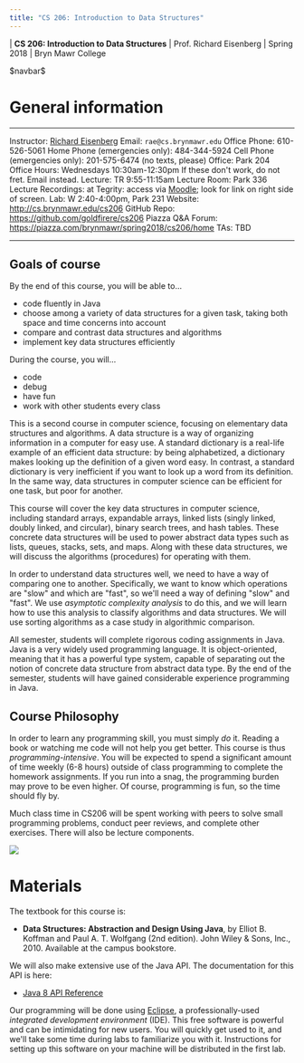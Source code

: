 ```yaml
---
title: "CS 206: Introduction to Data Structures"
---
```


<div id="header">

| **CS 206: Introduction to Data Structures**
| Prof. Richard Eisenberg
| Spring 2018
| Bryn Mawr College

</div>

\$navbar\$

General information
===================

<div id="info_table">

----------------------         -----------------------------------------------------------------------------------------------------------------------------------------
Instructor:                    [Richard Eisenberg](http://cs.brynmawr.edu/~rae)
Email:                         `rae@cs.brynmawr.edu`
Office Phone:                  610-526-5061
Home Phone (emergencies only): 484-344-5924
Cell Phone (emergencies only): 201-575-6474 (no texts, please)
Office:                        Park 204
Office Hours:                  Wednesdays 10:30am-12:30pm
                               If these don't work, do not fret. Email instead.
<span class="strut" />
Lecture:                       TR 9:55-11:15am
Lecture Room:                  Park 336
Lecture Recordings:            at Tegrity: access via [Moodle](https://moodle.brynmawr.edu/course/view.php?id=1073); look for link on right side of screen.
Lab:                           W 2:40-4:00pm, Park 231
Website:                       <http://cs.brynmawr.edu/cs206>
GitHub Repo:                   <https://github.com/goldfirere/cs206>
Piazza Q&A Forum:              <https://piazza.com/brynmawr/spring2018/cs206/home>
TAs:                           TBD
----------------------         -----------------------------------------------------------------------------------------------------------------------------------------

</div>
<!--
<div id="ta_hours">

--------------------           ------------------------------     ----------------------
Time                           TA                                 Location
Mondays 6-8pm                  Kennedy Ellison                    Park 231
Mondays 7-9pm                  Ruby Malusa                        Park 231
Mondays 8-10pm                 Jocelyn Dunkley                    **Hilles 110** at Haverford
Tuesdays 6-8pm                 Kellie Dinh                        Park 231
Tuesdays 7-9pm                 Sonya Fucci                        Park 231
Wednesdays 6-8pm               Kellie Dinh                        Park 231
Wednesdays 7-9pm               Jocelyn Dunkley                    Park 231
Thursdays 6-8pm                Kennedy Ellison                    Park 231
Sundays 6-8pm                  Ruby Malusa                        Park 231
Sundays 7-9pm                  Sonya Fucci                        Park 231
--------------------           ------------------------------     ----------------------
</div>
-->

Goals of course
---------------

<div id="goals">

By the end of this course, you will be able to...

* code fluently in Java
* choose among a variety of data structures for a given task, taking
  both space and time concerns into account
* compare and contrast data structures and algorithms
* implement key data structures efficiently

During the course, you will...

* code
* debug
* have fun
* work with other students every class

</div>

This is a second course in computer science, focusing on elementary data structures
and algorithms. A data structure is a way of organizing information in a computer
for easy use. A standard dictionary is a real-life example of an efficient data
structure: by being alphabetized, a dictionary makes looking up the definition of
a given word easy. In contrast, a standard dictionary is very inefficient if you want to
look up a word from its definition. In the same way, data structures in computer
science can be efficient for one task, but poor for another.

This course will cover the key data structures in computer science, including
standard arrays, expandable arrays, linked lists (singly linked, doubly linked,
and circular), binary search trees, and hash tables. These concrete data structures
will be used to power abstract data types such as lists, queues, stacks, sets,
and maps. Along with these data structures, we will discuss the algorithms
(procedures) for operating with them.

In order to understand data structures well, we need to have a way of comparing
one to another. Specifically, we want to know which operations are "slow" and
which are "fast", so we'll need a way of defining "slow" and "fast". We use
*asymptotic complexity analysis* to do this, and we will learn how to use this
analysis to classify algorithms and data structures. We will use sorting algorithms
as a case study in algorithmic comparison.

All semester, students will complete rigorous coding assignments in Java. Java
is a very widely used programming language. It is object-oriented, meaning that
it has a powerful type system, capable of separating out the notion of concrete
data structure from abstract data type. By the end of the semester, students
will have gained considerable experience programming in Java.

Course Philosophy
-----------------

In order to learn any programming skill, you must simply *do* it. Reading a book
or watching me code will not help you get better. This course is thus
*programming-intensive*. You will be expected to spend a significant amount of
time weekly (6-8 hours) outside of class programming to complete the homework
assignments. If you run into a snag, the programming burden may prove to be
even higher. Of course, programming is fun, so the time should fly by.

Much class time in CS206 will be spent working with peers to solve small
programming problems, conduct peer reviews, and complete other exercises.
There will also be lecture components.

<img id="textbook" src="images/textbook.jpg" />

Materials
=========

<div id="materials">

The textbook for this course is:

* **Data Structures: Abstraction and Design Using Java**, by Elliot B. Koffman
and Paul A. T. Wolfgang (2nd edition). John Wiley & Sons, Inc., 2010. Available
at the campus bookstore.

We will also make extensive use of the Java API. The documentation for this API is here:

* [Java 8 API Reference](https://docs.oracle.com/javase/8/docs/api/)

Our programming will be done using [Eclipse](http://eclipse.org/), a professionally-used
*integrated development environment* (IDE). This free software is powerful and can be
intimidating for new users. You will quickly get used to it, and we'll take some time
during labs to familiarize you with it. Instructions for setting up this software on your
machine will be distributed in the first lab.

</div>

